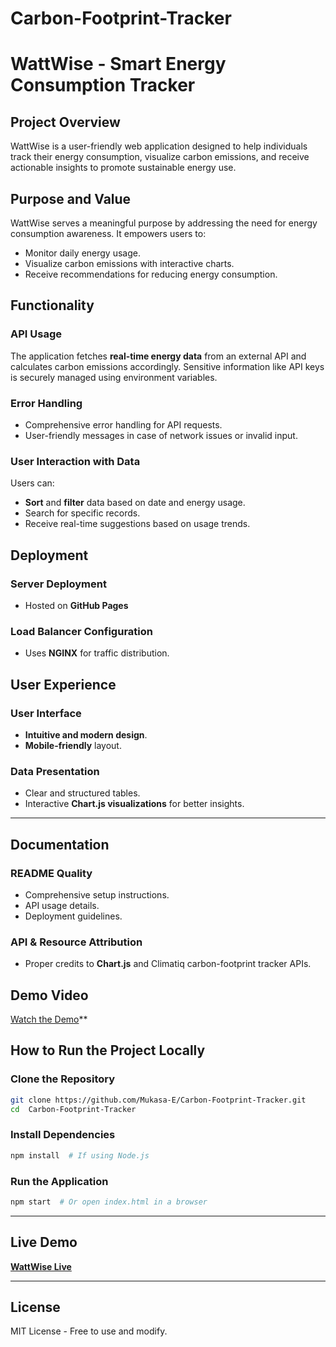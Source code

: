 # Carbon-Footprint-Tracker

# WattWise - Smart Energy Consumption Tracker

## Project Overview
WattWise is a user-friendly web application designed to help individuals track their energy consumption, visualize carbon emissions, and receive actionable insights to promote sustainable energy use.

## Purpose and Value
WattWise serves a meaningful purpose by addressing the need for energy consumption awareness. It empowers users to:
- Monitor daily energy usage.
- Visualize carbon emissions with interactive charts.
- Receive recommendations for reducing energy consumption.

## Functionality

### API Usage
The application fetches **real-time energy data** from an external API and calculates carbon emissions accordingly. Sensitive information like API keys is securely managed using environment variables.


### Error Handling
- Comprehensive error handling for API requests.
- User-friendly messages in case of network issues or invalid input.


### User Interaction with Data
Users can:
- **Sort** and **filter** data based on date and energy usage.
- Search for specific records.
- Receive real-time suggestions based on usage trends.


##  Deployment

### Server Deployment
- Hosted on **GitHub Pages**


### Load Balancer Configuration
- Uses **NGINX** for traffic distribution.

## User Experience

### User Interface
- **Intuitive and modern design**.
- **Mobile-friendly** layout.


### Data Presentation
- Clear and structured tables.
- Interactive **Chart.js visualizations** for better insights.

---

## Documentation

### README Quality
- Comprehensive setup instructions.
- API usage details.
- Deployment guidelines.


### API & Resource Attribution
- Proper credits to **Chart.js** and Climatiq carbon-footprint tracker APIs.

## Demo Video

[Watch the Demo](https://www.youtube.com/watch?v=ZiuAIsr37ug)**



## How to Run the Project Locally

### Clone the Repository
```sh
git clone https://github.com/Mukasa-E/Carbon-Footprint-Tracker.git
cd  Carbon-Footprint-Tracker
```

### Install Dependencies
```sh
npm install  # If using Node.js
```

### Run the Application
```sh
npm start  # Or open index.html in a browser
```

---

## Live Demo
**[WattWise Live](https://your-live-demo-link.com)**

---

## License
MIT License - Free to use and modify.



